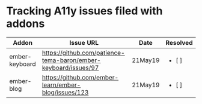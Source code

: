 # Tracking A11y issues filed with addons

| Addon   |      Issue URL      |  Date | Resolved |
|----------|-------------|------|------|
| ember-keyboard |  https://github.com/patience-tema-baron/ember-keyboard/issues/97 | 21May19 | <ul><li>[ ] </li></ul> |
| ember-blog | https://github.com/ember-learn/ember-blog/issues/123 | 21May19 | <ul><li>[ ] </li></ul> |

